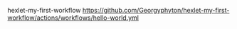 hexlet-my-first-workflow
https://github.com/Georgyphyton/hexlet-my-first-workflow/actions/workflows/hello-world.yml
